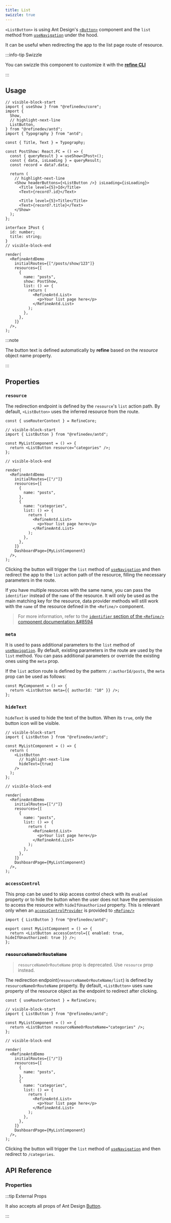 ```yaml
---
title: List
swizzle: true
---
```


`<ListButton>` is using Ant Design's [`<Button>`](https://ant.design/components/button/) component and the `list` method from [`useNavigation`](/docs/core/hooks/navigation/use-navigation) under the hood.

It can be useful when redirecting the app to the list page route of resource.

:::info-tip Swizzle

You can swizzle this component to customize it with the [**refine CLI**](/docs/packages/list-of-packages)

:::

## Usage

```tsx live url=http://localhost:3000/posts/show/123
// visible-block-start
import { useShow } from "@refinedev/core";
import {
  Show,
  // highlight-next-line
  ListButton,
} from "@refinedev/antd";
import { Typography } from "antd";

const { Title, Text } = Typography;

const PostShow: React.FC = () => {
  const { queryResult } = useShow<IPost>();
  const { data, isLoading } = queryResult;
  const record = data?.data;

  return (
    // highlight-next-line
    <Show headerButtons={<ListButton />} isLoading={isLoading}>
      <Title level={5}>Id</Title>
      <Text>{record?.id}</Text>

      <Title level={5}>Title</Title>
      <Text>{record?.title}</Text>
    </Show>
  );
};

interface IPost {
  id: number;
  title: string;
}
// visible-block-end

render(
  <RefineAntdDemo
    initialRoutes={["/posts/show/123"]}
    resources={[
      {
        name: "posts",
        show: PostShow,
        list: () => {
          return (
            <RefineAntd.List>
              <p>Your list page here</p>
            </RefineAntd.List>
          );
        },
      },
    ]}
  />,
);
```

:::note

The button text is defined automatically by **refine** based on the _resource_ object name property.

:::

## Properties

### `resource`

The redirection endpoint is defined by the `resource`'s `list` action path. By default, `<ListButton>` uses the inferred resource from the route.

```tsx live disableScroll previewHeight=120px
const { useRouterContext } = RefineCore;

// visible-block-start
import { ListButton } from "@refinedev/antd";

const MyListComponent = () => {
  return <ListButton resource="categories" />;
};

// visible-block-end

render(
  <RefineAntdDemo
    initialRoutes={["/"]}
    resources={[
      {
        name: "posts",
      },
      {
        name: "categories",
        list: () => {
          return (
            <RefineAntd.List>
              <p>Your list page here</p>
            </RefineAntd.List>
          );
        },
      },
    ]}
    DashboardPage={MyListComponent}
  />,
);
```

Clicking the button will trigger the `list` method of [`useNavigation`](/docs/core/hooks/navigation/use-navigation) and then redirect the app to the `list` action path of the resource, filling the necessary parameters in the route.

If you have multiple resources with the same name, you can pass the `identifier` instead of the `name` of the resource. It will only be used as the main matching key for the resource, data provider methods will still work with the `name` of the resource defined in the `<Refine/>` component.

> For more information, refer to the [`identifier` section of the `<Refine/>` component documentation &#8594](/docs/core/refine-component#identifier)

### `meta`

It is used to pass additional parameters to the `list` method of [`useNavigation`](/docs/core/hooks/navigation/use-navigation). By default, existing parameters in the route are used by the `list` method. You can pass additional parameters or override the existing ones using the `meta` prop.

If the `list` action route is defined by the pattern: `/:authorId/posts`, the `meta` prop can be used as follows:

```tsx
const MyComponent = () => {
  return <ListButton meta={{ authorId: "10" }} />;
};
```

### `hideText`

`hideText` is used to hide the text of the button. When its `true`, only the button icon will be visible.

```tsx live disableScroll previewHeight=120px
// visible-block-start
import { ListButton } from "@refinedev/antd";

const MyListComponent = () => {
  return (
    <ListButton
      // highlight-next-line
      hideText={true}
    />
  );
};

// visible-block-end

render(
  <RefineAntdDemo
    initialRoutes={["/"]}
    resources={[
      {
        name: "posts",
        list: () => {
          return (
            <RefineAntd.List>
              <p>Your list page here</p>
            </RefineAntd.List>
          );
        },
      },
    ]}
    DashboardPage={MyListComponent}
  />,
);
```

### `accessControl`

This prop can be used to skip access control check with its `enabled` property or to hide the button when the user does not have the permission to access the resource with `hideIfUnauthorized` property. This is relevant only when an [`accessControlProvider`](/docs/core/providers/access-control-provider) is provided to [`<Refine/>`](/docs/core/refine-component)

```tsx
import { ListButton } from "@refinedev/antd";

export const MyListComponent = () => {
  return <ListButton accessControl={{ enabled: true, hideIfUnauthorized: true }} />;
};
```

### ~~`resourceNameOrRouteName`~~ <PropTag deprecated />

> `resourceNameOrRouteName` prop is deprecated. Use `resource` prop instead.

The redirection endpoint(`resourceNameOrRouteName/list`) is defined by `resourceNameOrRouteName` property. By default, `<ListButton>` uses `name` property of the resource object as the endpoint to redirect after clicking.

```tsx live disableScroll previewHeight=120px
const { useRouterContext } = RefineCore;

// visible-block-start
import { ListButton } from "@refinedev/antd";

const MyListComponent = () => {
  return <ListButton resourceNameOrRouteName="categories" />;
};

// visible-block-end

render(
  <RefineAntdDemo
    initialRoutes={["/"]}
    resources={[
      {
        name: "posts",
      },
      {
        name: "categories",
        list: () => {
          return (
            <RefineAntd.List>
              <p>Your list page here</p>
            </RefineAntd.List>
          );
        },
      },
    ]}
    DashboardPage={MyListComponent}
  />,
);
```

Clicking the button will trigger the `list` method of [`useNavigation`](/docs/core/hooks/navigation/use-navigation) and then redirect to `/categories`.

## API Reference

### Properties

<PropsTable module="@refinedev/antd/ListButton" />

:::tip External Props

It also accepts all props of Ant Design [Button](https://ant.design/components/button/#API).

:::

